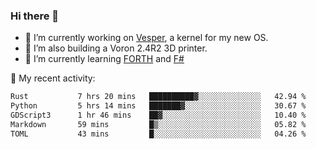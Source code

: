 ### Hi there 👋

<!--
**berkus/berkus** is a ✨ _special_ ✨ repository because its `README.md` (this file) appears on your GitHub profile.

Here are some ideas to get you started:

- 🔭 I’m currently working on ...
- 🌱 I’m currently learning ...
- 👯 I’m looking to collaborate on ...
- 🤔 I’m looking for help with ...
- 💬 Ask me about ...
- 📫 How to reach me: ...
- 😄 Pronouns: ...
- ⚡ Fun fact: ...
-->

- 🔭 I’m currently working on [Vesper](https://github.com/metta-systems/vesper), a kernel for my new OS.
- 🔭 I’m also building a Voron 2.4R2 3D printer.
- 🌱 I’m currently learning [FORTH](http://forth.com/starting-forth/) and [F#](https://fsharpforfunandprofit.com/)

💼 My recent activity:

<!--START_SECTION:waka-->

```txt
Rust           7 hrs 20 mins   ██████████▓░░░░░░░░░░░░░░   42.94 %
Python         5 hrs 14 mins   ███████▓░░░░░░░░░░░░░░░░░   30.67 %
GDScript3      1 hr 46 mins    ██▓░░░░░░░░░░░░░░░░░░░░░░   10.40 %
Markdown       59 mins         █▒░░░░░░░░░░░░░░░░░░░░░░░   05.82 %
TOML           43 mins         █░░░░░░░░░░░░░░░░░░░░░░░░   04.26 %
```

<!--END_SECTION:waka-->

